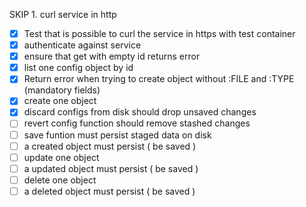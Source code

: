 SKIP 1. curl service in http 
-[x] Test that is possible to curl the service in https with test container
-[x] authenticate against service
-[x] ensure that get with empty id returns error
-[x] list one config object by id
-[x] Return error when trying to create object without :FILE and :TYPE (mandatory fields)
-[x] create one object
-[x] discard configs from disk should drop unsaved changes
-[ ] revert config function should remove stashed changes
-[ ] save funtion must persist staged data on disk
-[ ] a created object must persist ( be saved )
-[ ] update one object
-[ ] a updated object must persist ( be saved )
-[ ] delete one object
-[ ] a deleted object must persist ( be saved )
